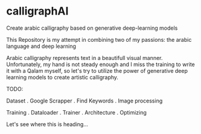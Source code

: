 # calligraphAI
Create arabic calligraphy based on generative deep-learning models

This Repository is my attempt in combining two of my passions:
the arabic language and deep learning

Arabic calligraphy represents text in a beautifull visual manner. Unfortunately, my hand is not steady enough and I miss the training to write it with a Qalam myself, so let's try to utilize the power of generative deep learning models to create artistic calligraphy.

TODO:

Dataset
. Google Scrapper
. Find Keywords
. Image processing

Training
. Dataloader
. Trainer
. Architecture
. Optimizing

Let's see where this is heading...


